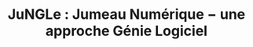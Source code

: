 ---
layout : null
title : "JuNGLe : Jumeau Numérique − une approche Génie Logiciel"
speaker : "Jannik Laval"
start : "1430"
end : "1500"
---